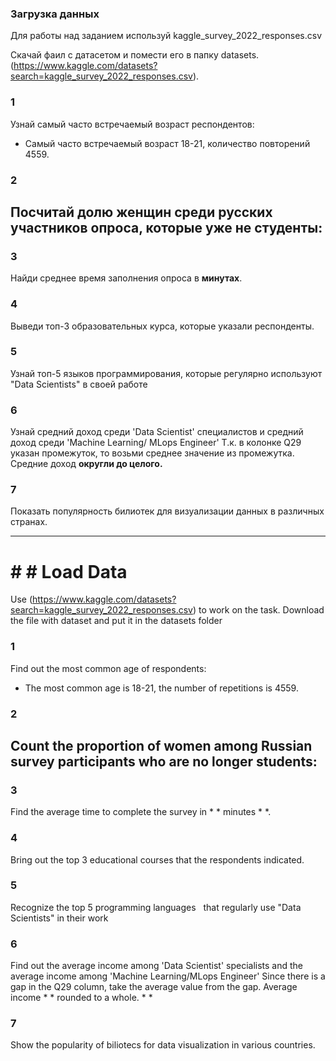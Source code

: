 ### Загрузка данных

Для работы над заданием используй  kaggle_survey_2022_responses.csv

Скачай фаил с датасетом и помести его в папку datasets.
(https://www.kaggle.com/datasets?search=kaggle_survey_2022_responses.csv).

### 1
Узнай самый часто встречаемый возраст респондентов:
 - Cамый часто встречаемый возраст 18-21, количество повторений 4559.

### 2
Посчитай долю женщин среди русских участников опроса, которые уже не студенты: 
 -  

### 3
Найди среднее время заполнения опроса в **минутах**.

### 4
Выведи топ-3 образовательных курса, которые указали респонденты.

### 5
Узнай топ-5 языков программирования, которые регулярно используют "Data Scientists" в своей работе

### 6
Узнай средний доход среди 'Data Scientist' специалистов и средний доход среди 'Machine Learning/ MLops Engineer' 
Т.к. в колонке Q29 указан промежуток, то возьми среднее значение из промежутка. 
Средние доход **округли до целого.**

### 7 

Показать популярность билиотек для визуализации данных в различных странах.


_______________________________________________________________________________________________________

# # # Load Data

Use (https://www.kaggle.com/datasets?search=kaggle_survey_2022_responses.csv) to work on the task.
Download the file with dataset and put it in the datasets folder

### 1
Find out the most common age of respondents:
- The most common age is 18-21, the number of repetitions is 4559.

### 2
Count the proportion of women among Russian survey participants who are no longer students:
-

### 3
Find the average time to complete the survey in * * minutes * *.

### 4
Bring out the top 3 educational courses that the respondents indicated.

### 5
Recognize the top 5 programming languages ​ ​ that regularly use "Data Scientists" in their work

### 6
Find out the average income among 'Data Scientist' specialists and the average income among 'Machine Learning/MLops Engineer'
Since there is a gap in the Q29 column, take the average value from the gap.
Average income * * rounded to a whole. * *

### 7

Show the popularity of biliotecs for data visualization in various countries.
